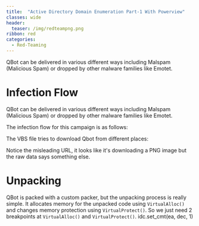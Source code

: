 ```yaml
---
title:  "Active Directory Domain Enumeration Part-1 With Powerview"
classes: wide
header:
  teaser: /img/redteampng.png
ribbon: red
categories:
  - Red-Teaming
---
```


QBot can be delivered in various different ways including Malspam (Malicious Spam) or dropped by other malware families like Emotet.

# Infection Flow

QBot can be delivered in various different ways including Malspam (Malicious Spam) or dropped by other malware families like Emotet.

The infection flow for this campaign is as follows:

The VBS file tries to download Qbot from different places:

Notice the misleading URL, it looks like it's downloading a PNG image but the raw data says something else.

# Unpacking

QBot is packed with a custom packer, but the unpacking process is really simple. It allocates memory for the unpacked code using `VirtualAlloc()` and changes memory protection using `VirtualProtect()`. So we just need 2 breakpoints at  `VirtualAlloc()`  and  `VirtualProtect()`.
idc.set_cmt(ea, dec, 1)

